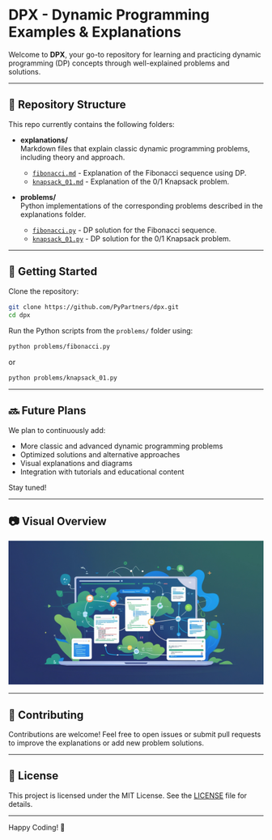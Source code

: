 # DPX - Dynamic Programming Examples & Explanations

Welcome to **DPX**, your go-to repository for learning and practicing dynamic programming (DP) concepts through well-explained problems and solutions.

---

## 📂 Repository Structure

This repo currently contains the following folders:

- **explanations/**  
  Markdown files that explain classic dynamic programming problems, including theory and approach.  
  - [`fibonacci.md`](https://github.com/PyPartners/dpx/blob/main/explanations/fibonacci.md) - Explanation of the Fibonacci sequence using DP.  
  - [`knapsack_01.md`](https://github.com/PyPartners/dpx/blob/main/explanations/knapsack_01.md) - Explanation of the 0/1 Knapsack problem.

- **problems/**  
  Python implementations of the corresponding problems described in the explanations folder.  
  - [`fibonacci.py`](https://github.com/PyPartners/dpx/blob/main/problems/fibonacci.py) - DP solution for the Fibonacci sequence.  
  - [`knapsack_01.py`](https://github.com/PyPartners/dpx/blob/main/problems/knapsack_01.py) - DP solution for the 0/1 Knapsack problem.

---

## 🚀 Getting Started

Clone the repository:

```bash
git clone https://github.com/PyPartners/dpx.git
cd dpx
````

Run the Python scripts from the `problems/` folder using:

```bash
python problems/fibonacci.py
```

or

```bash
python problems/knapsack_01.py
```

---

## 🔜 Future Plans

We plan to continuously add:

* More classic and advanced dynamic programming problems
* Optimized solutions and alternative approaches
* Visual explanations and diagrams
* Integration with tutorials and educational content

Stay tuned!

---

## 📷 Visual Overview

![Dynamic Programming Illustration](https://raw.githubusercontent.com/PyPartners/dpx/main/assets/dp_illustration.jpg)

---

## 🤝 Contributing

Contributions are welcome! Feel free to open issues or submit pull requests to improve the explanations or add new problem solutions.

---

## 📄 License

This project is licensed under the MIT License. See the [LICENSE](LICENSE) file for details.

---

Happy Coding! 🚀

